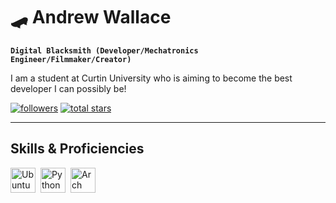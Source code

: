 # 🛹 Andrew Wallace

<code><b>Digital Blacksmith (Developer/Mechatronics Engineer/Filmmaker/Creator)</b></code>

I am a student at Curtin University who is aiming to become the best developer I can possibly be!

   <p align="left">
      <a href="https://github.com/AJ-Wallace?tab=followers">
         <img alt="followers" title="Follow me on Github" src="https://custom-icon-badges.demolab.com/github/followers/AJ-Wallace?color=236ad3&labelColor=1155ba&style=for-the-badge&logo=person-add&label=Follow&logoColor=white"/></a>
      <a href="https://github.com/AJ-Wallace?tab=repositories&sort=stargazers">
         <img alt="total stars" title="Total stars on GitHub" src="https://custom-icon-badges.demolab.com/github/stars/AJ-Wallace?color=55960c&style=for-the-badge&labelColor=488207&logo=star"/></a>
   </p>

---

## Skills & Proficiencies

<img align='left' alt='Ubuntu' width='40px' style="padding-right:5px;" src="https://cdn.jsdelivr.net/gh/devicons/devicon@latest/icons/ubuntu/ubuntu-original.svg" />

<img align='left' alt='Python' width='40px' style="padding-right:5px;" src="https://cdn.jsdelivr.net/gh/devicons/devicon@latest/icons/python/python-original.svg" />

<img align='left' alt='Arch Linux' width='40px' style="padding-right:5px;" src="https://cdn.jsdelivr.net/gh/devicons/devicon@latest/icons/archlinux/archlinux-original.svg" />
          
          